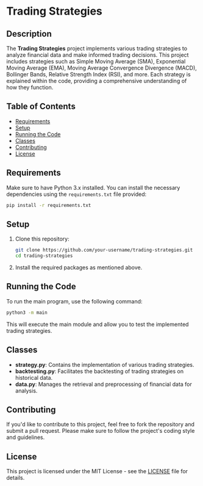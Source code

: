 
# Trading Strategies

## Description

The **Trading Strategies** project implements various trading strategies to analyze financial data and make informed trading decisions. This project includes strategies such as Simple Moving Average (SMA), Exponential Moving Average (EMA), Moving Average Convergence Divergence (MACD), Bollinger Bands, Relative Strength Index (RSI), and more. Each strategy is explained within the code, providing a comprehensive understanding of how they function.

## Table of Contents

- [Requirements](#requirements)
- [Setup](#setup)
- [Running the Code](#running-the-code)
- [Classes](#classes)
- [Contributing](#contributing)
- [License](#license)

## Requirements

Make sure to have Python 3.x installed. You can install the necessary dependencies using the `requirements.txt` file provided:

```bash
pip install -r requirements.txt
```

## Setup

1. Clone this repository:

   ```bash
   git clone https://github.com/your-username/trading-strategies.git
   cd trading-strategies
   ```

2. Install the required packages as mentioned above.

## Running the Code

To run the main program, use the following command:

```bash
python3 -m main
```

This will execute the main module and allow you to test the implemented trading strategies.

## Classes

- **strategy.py**: Contains the implementation of various trading strategies.
- **backtesting.py**: Facilitates the backtesting of trading strategies on historical data.
- **data.py**: Manages the retrieval and preprocessing of financial data for analysis.

## Contributing

If you'd like to contribute to this project, feel free to fork the repository and submit a pull request. Please make sure to follow the project's coding style and guidelines.

## License

This project is licensed under the MIT License - see the [LICENSE](LICENSE) file for details.
